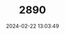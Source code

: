 ---
title: "2890"
category: "Bos sauveli"
draft: false
date: 2024-02-22 13:03:49
languages:
  English: ["Grey Ox", "Kouprey"]
  French: ["Boeuf gris Cambodgien"]
  German: ["Kouprey"]
  Spanish; Castilian: ["Toro Cuprey"]
---